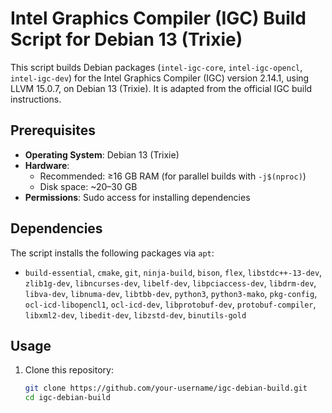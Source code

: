 # Intel Graphics Compiler (IGC) Build Script for Debian 13 (Trixie)

This script builds Debian packages (`intel-igc-core`, `intel-igc-opencl`, `intel-igc-dev`) for the Intel Graphics Compiler (IGC) version 2.14.1, using LLVM 15.0.7, on Debian 13 (Trixie). It is adapted from the official IGC build instructions.

## Prerequisites

- **Operating System**: Debian 13 (Trixie)
- **Hardware**:
  - Recommended: ≥16 GB RAM (for parallel builds with `-j$(nproc)`)
  - Disk space: ~20–30 GB
- **Permissions**: Sudo access for installing dependencies

## Dependencies

The script installs the following packages via `apt`:
- `build-essential`, `cmake`, `git`, `ninja-build`, `bison`, `flex`, `libstdc++-13-dev`, `zlib1g-dev`, `libncurses-dev`, `libelf-dev`, `libpciaccess-dev`, `libdrm-dev`, `libva-dev`, `libnuma-dev`, `libtbb-dev`, `python3`, `python3-mako`, `pkg-config`, `ocl-icd-libopencl1`, `ocl-icd-dev`, `libprotobuf-dev`, `protobuf-compiler`, `libxml2-dev`, `libedit-dev`, `libzstd-dev`, `binutils-gold`

## Usage

1. Clone this repository:
   ```bash
   git clone https://github.com/your-username/igc-debian-build.git
   cd igc-debian-build
